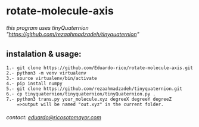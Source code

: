 # rotate-molecule-axis

###### this program uses tinyQuaternion "https://github.com/rezaahmadzadeh/tinyquaternion"

## instalation & usage:

    1.- git clone https://github.com/Eduardo-rico/rotate-molecule-axis.git
    2.- python3 -m venv virtualenv
    3.- source virtualenv/bin/activate
    4.- pip install numpy
    5.- git clone https://github.com/rezaahmadzadeh/tinyquaternion.git
    6.- cp tinyquaternion/tinyquaternion/tinyQuaternion.py .
    7.- python3 trans.py your_molecule.xyz degreeX degreeY degreeZ
        =>output will be named "out.xyz" in the current folder.

###### contact: eduardo@ricosotomayor.com
